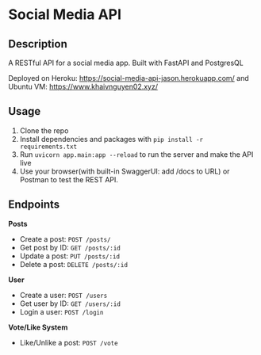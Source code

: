 # Social Media API

## Description
A RESTful API for a social media app. Built with FastAPI and PostgresQL

Deployed on Heroku: https://social-media-api-jason.herokuapp.com/ and Ubuntu VM: https://www.khaivnguyen02.xyz/

## Usage
1. Clone the repo
2. Install dependencies and packages with `pip install -r requirements.txt`
3. Run `uvicorn app.main:app --reload` to run the server and make the API live
4. Use your browser(with built-in SwaggerUI: add /docs to URL) or Postman to test the REST API.

## Endpoints
**Posts**
- Create a post:     `POST /posts/`
- Get post by ID:    `GET /posts/:id`
- Update a post:     `PUT /posts/:id`
- Delete a post:     `DELETE /posts/:id`

**User**
- Create a user:        `POST /users`
- Get user by ID:       `GET /users/:id`
- Login a user:         `POST /login`

**Vote/Like System**
- Like/Unlike a post:       `POST /vote`

